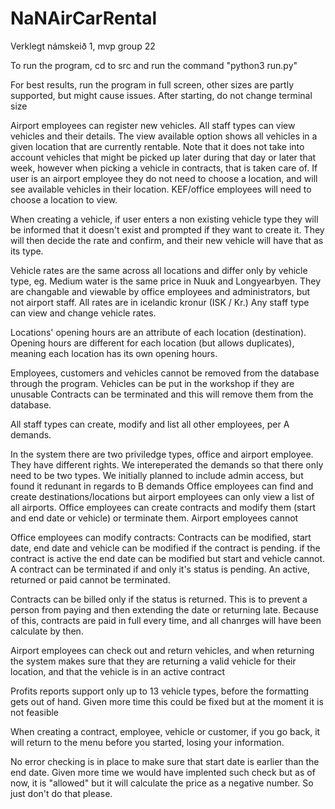 # NaNAirCarRental
Verklegt námskeið 1, mvp group 22

To run the program, cd to src and run the command "python3 run.py"

For best results, run the program in full screen, other sizes are  partly supported, but might cause issues. After starting, do not change terminal size

Airport employees can register new vehicles.
All staff types can view vehicles and their details.
The view available option shows all vehicles in a given location that are currently rentable. Note that it does not take into account vehicles that might be 
picked up later during that day or later that week, however when picking a vehicle in contracts, that is taken care of.
If user is an airport employee they do not need to choose a location, and will see available vehicles in their location. KEF/office employees will need to choose
a location to view.

When creating a vehicle, if user enters a non existing vehicle type they will be informed that it doesn't exist and prompted if they want
to create it. They will then decide the rate and confirm, and their new vehicle will have that as its type.

Vehicle rates are the same across all locations  and differ only by vehicle type, eg. Medium water is the same price in Nuuk and Longyearbyen.
They are changable and viewable by office employees and administrators, but not airport staff. All rates are in icelandic kronur (ISK / Kr.)
Any staff type can view and change vehicle rates.

Locations' opening hours are an attribute of each location (destination). Opening hours are different for each location (but allows duplicates), 
meaning each location has its own opening hours.

Employees, customers and vehicles cannot be removed from the database through the program. Vehicles can be put in the workshop if they are unusable
Contracts can be terminated and this will remove them from the database.

All staff types can create, modify and list all other employees, per A demands.

In the system there are two priviledge types, office and airport employee. They have different rights. 
We intereperated the demands so that there only need to be two types. We initially planned to include admin access, but found it redunant in regards to B demands
Office employees can find and create destinations/locations but airport employees can only view a list of all airports.
Office employees can create contracts and modify them (start and end date or vehicle) or terminate them. Airport employees cannot

Office employees can modify contracts:
Contracts can be modified, start date, end date and vehicle can be modified if the contract is pending.
if the contract is active the end date can be modified but start and vehicle cannot.
A contract can be terminated if and only it's status is pending. An active, returned or paid cannot be terminated.

Contracts can be billed only if the status is returned. This is to prevent a person from paying and then extending the date or returning late.
Because of this, contracts are paid in full every time, and all chanrges will have been calculate by then.

Airport employees can check out and return vehicles, and when returning the system makes sure that they are returning a valid vehicle for their location, 
and that the vehicle is in an active contract

Profits reports support only up to 13 vehicle types, before the formatting gets out of hand. Given more time this could be fixed but at the moment it is not feasible

When creating a contract, employee, vehicle or customer, if you go back, it will return to the menu before you started, losing your information.

No error checking is in place to make sure that start date is earlier than the end date. Given more time we would have implented such check but as of now, it is "allowed" but it will 
calculate the price as a negative number. So just don't do that please.